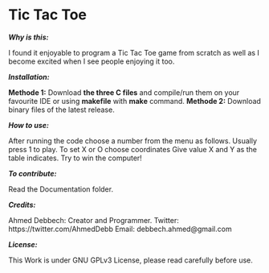 <h1>Tic Tac Toe</h1>


<strong><em>Why is this:</em></strong>
<p>I found it enjoyable to program a Tic Tac Toe game from scratch as well as I become excited when I see people enjoying it too.</p>

<strong><em>Installation:</em></strong>
<p><strong>Methode 1:</strong> Download <strong>the three C files</strong> and compile/run them on your favourite IDE or using <strong>makefile</strong> with <strong>make</strong> command.
<strong>Methode 2:</em></strong> Download binary files of the latest release.</p>

<strong><em>How to use:</em></strong>
<p>After running the code choose a number from the menu as follows.
Usually press 1 to play.
To set X or O choose coordinates 
Give value X and Y as the table indicates. 
Try to win the computer!</p>

<strong><em>To contribute:</em></strong>
<p>Read the Documentation folder.</p>

<strong><em>Credits:</em></strong>
<p>Ahmed Debbech: Creator and Programmer.
Twitter: https://twitter.com/AhmedDebb
Email: debbech.ahmed@gmail.com</p>

<strong><em>License:</em></strong>
<p>This Work is under GNU GPLv3 License, please read carefully before use.</p>



